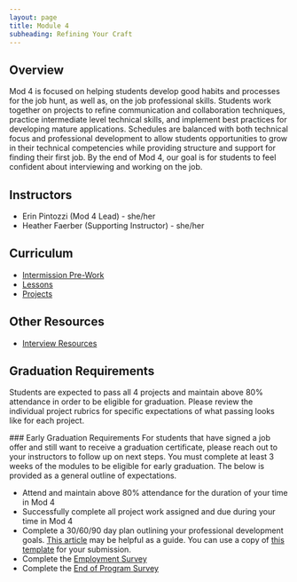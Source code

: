 ```yaml
---
layout: page
title: Module 4
subheading: Refining Your Craft
---
```


## Overview
Mod 4 is focused on helping students develop good habits and processes for the job hunt, as well as, on the job professional skills. Students work together on projects to refine communication and collaboration techniques, practice intermediate level technical skills, and implement best practices for developing mature applications. Schedules are balanced with both technical focus and professional development to allow students opportunities to grow in their technical competencies while providing structure and support for finding their first job. By the end of Mod 4, our goal is for students to feel confident about interviewing and working on the job.

## Instructors
* Erin Pintozzi (Mod 4 Lead) - she/her
* Heather Faerber (Supporting Instructor) - she/her

## Curriculum
- [Intermission Pre-Work](./intermission_work)
- [Lessons](./lessons)
- [Projects](./projects)


## Other Resources
- [Interview Resources](./interview_resources)

## Graduation Requirements
Students are expected to pass all 4 projects and maintain above 80% attendance in order to be eligible for graduation. Please review the individual project rubrics for specific expectations of what passing looks like for each project.


<section class="dropdown">
### Early Graduation Requirements
For students that have signed a job offer and still want to receive a graduation certificate, please reach out to your instructors to follow up on next steps. You must complete at least 3 weeks of the modules to be eligible for early graduation. The below is provided as a general outline of expectations.

* Attend and maintain above 80% attendance for the duration of your time in Mod 4
* Successfully complete all project work assigned and due during your time in Mod 4
* Complete a 30/60/90 day plan outlining your professional development goals. [This article](https://www.themuse.com/advice/30-60-90-day-plan-instructions-template-example) may be helpful as a guide. You can use a copy of [this template](https://docs.google.com/document/d/1Ak0aP-b8D99cD_uYNaw4Ojo7A8HaJnaTso_U1ooTCfo/edit?usp=sharing) for your submission.
* Complete the [Employment Survey](https://airtable.com/shrPoZOiVZuRH9wJf)
* Complete the [End of Program Survey](https://forms.gle/aHxzbvo6KosVhSU57)
</section>